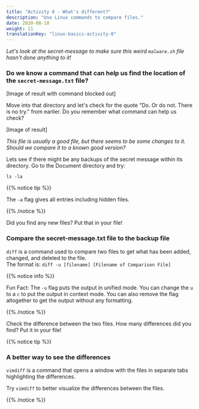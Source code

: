 ```yaml
---
title: "Activity 8 - What's different?"
description: "Use Linux commands to compare files."
date: 2020-08-10
weight: 11
translationKey: "linux-basics-activity-8"
---
```


*Let's look at the secret-message to make sure this weird `malware.sh` file hasn't done anything to it!*

### Do we know a command that can help us find the location of the `secret-message.txt` file?

[Image of result with command blocked out]

Move into that directory and let's check for the quote "Do. Or do not. There is no try." from earlier. Do you remember what command can help us check?  

[Image of result]

*This file is usually a good file, but there seems to be some changes to it. Should we compare it to a known good version?*

Lets see if there might be any backups of the secret message within its directory. Go to the Document directory and try:

```
ls -la
```
{{% notice tip %}}

The `-a` flag gives all entries including hidden files.

{{% /notice %}}

Did you find any new files? Put that in your file!

### Compare the secret-message.txt file to the backup file

`diff` is a command used to compare two files to get what has been added, changed, and deleted to the file.  
The format is: `diff -u [filename] [Filename of Comparison File]`

{{% notice info %}}

Fun Fact: The `-u` flag puts the output in unified mode. You can change the `u` to a `c` to put the output in context mode. You can also remove the flag altogether to get the output without any formatting. 

{{% /notice %}}

Check the difference between the two files. How many differences did you find? Put it in your file!

{{% notice tip %}}

### A better way to see the differences

`vimdiff` is a command that opens a window with the files in separate tabs highlighting the differences.

Try `vimdiff` to better visualize the differences between the files.

{{% /notice %}}
